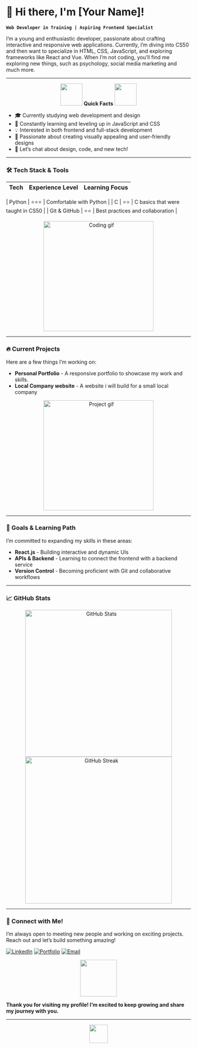 # 👋 Hi there, I'm [Your Name]!

**`Web Developer in Training | Aspiring Frontend Specialist`**

I’m a young and enthusiastic developer, passionate about crafting interactive and responsive web applications. Currently, I’m diving into CS50 and then want to specialize in  HTML, CSS, JavaScript, and exploring frameworks like React and Vue. When I’m not coding, you’ll find me exploring new things, such as psychology, social media marketing and much more.

---

<div align="center">
  <img src="https://media.giphy.com/media/836HiJc7pgzy8iNXCn/giphy.gif" width="60">
  <b>Quick Facts</b>
  <img src="https://media.giphy.com/media/836HiJc7pgzy8iNXCn/giphy.gif" width="60">
</div>

- 🎓 Currently studying web development and design
- 🌱 Constantly learning and leveling up in JavaScript and CSS
- 💡 Interested in both frontend and full-stack development
- 🎨 Passionate about creating visually appealing and user-friendly designs
- 💬 Let’s chat about design, code, and new tech!

---

### 🛠️ Tech Stack & Tools

| Tech | Experience Level | Learning Focus |
|------|-------------------|----------------|

| Python | ⭐⭐⭐ | Comfortable with Python |
| C  | ⭐⭐ | C basics that were taught in CS50 |
| Git & GitHub | ⭐⭐ | Best practices and collaboration |

<div align="center">
  <img src="https://media.giphy.com/media/L1R1tvI9svkIWwpVYr/giphy.gif" width="300" alt="Coding gif">
</div>

---

### 🔥 Current Projects

Here are a few things I’m working on:

- **Personal Portfolio** - A responsive portfolio to showcase my work and skills.
- **Local Company website** - A website i will build for a small local company

<div align="center">
  <img src="https://media.giphy.com/media/Q7SKqn3G97xpmfSOvG/giphy.gif" width="300" alt="Project gif">
</div>

---

### 🚀 Goals & Learning Path

I’m committed to expanding my skills in these areas:

- **React.js** - Building interactive and dynamic UIs
- **APIs & Backend** - Learning to connect the frontend with a backend service
- **Version Control** - Becoming proficient with Git and collaborative workflows

---

### 📈 GitHub Stats

<p align="center">
  <img src="https://github-readme-stats.vercel.app/api?username=d3n2el&show_icons=true&theme=dracula" alt="GitHub Stats" width="400"/>
  <img src="https://github-readme-streak-stats.herokuapp.com/?username=d3n2el&theme=dracula" alt="GitHub Streak" width="400"/>
</p>

---

### 🤝 Connect with Me!

I’m always open to meeting new people and working on exciting projects. Reach out and let’s build something amazing!

[![LinkedIn](https://img.shields.io/badge/LinkedIn-YourName-blue?style=flat&logo=linkedin)](https://www.linkedin.com/in/YourProfile)
[![Portfolio](https://img.shields.io/badge/Portfolio-YourSite-orange?style=flat&logo=firefox)](https://your-portfolio.com)
[![Email](https://img.shields.io/badge/Email-ContactMe-red?style=flat&logo=gmail)](mailto:your-email@gmail.com)

<div align="center">
  <img src="https://media.giphy.com/media/WUlplcMpOCEmTGBtBW/giphy.gif" width="100">
</div>

**Thank you for visiting my profile! I’m excited to keep growing and share my journey with you.**

---

<p align="center">
  <img src="https://media.giphy.com/media/hvRJCLFzcasrR4ia7z/giphy.gif" width="50">
</p>
